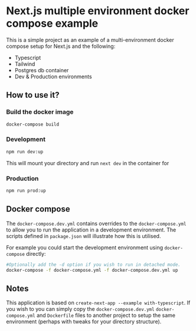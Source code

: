 # Next.js multiple environment docker compose example

This is a simple project as an example of a multi-environment docker compose setup for Next.js and the following:

- Typescript
- Tailwind
- Postgres db container
- Dev & Production environments

## How to use it?

### Build the docker image
```bash
docker-compose build
```

### Development
```bash
npm run dev:up
```
This will mount your directory and run `next dev` in the container for 

### Production
```bash
npm run prod:up
```

## Docker compose

The `docker-compose.dev.yml` contains overrides to the `docker-compose.yml` to allow you to run the application in a development environment. The scripts defined in `package.json` will illustrate how this is utilised.

For example you could start the development environment using `docker-compose` directly:

```bash
#Optionally add the -d option if you wish to run in detached mode.
docker-compose -f docker-compose.yml -f docker-compose.dev.yml up
```

## Notes

This application is based on `create-next-app --example with-typescript`. If you wish to you can simply copy the `docker-compose.dev.yml` `docker-compose.yml` and `Dockerfile` files to another project to setup the same environment (perhaps with tweaks for your directory structure).